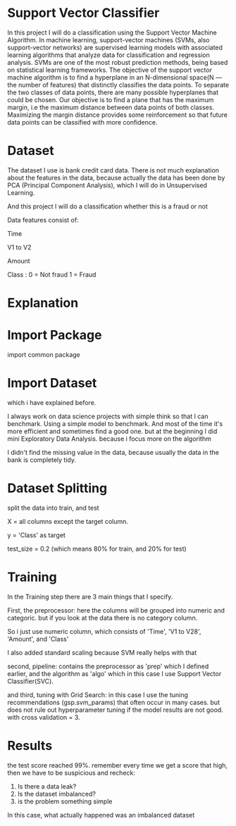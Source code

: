 
# Support Vector Classifier

In this project I will do a classification using the Support Vector Machine Algorithm. In machine learning, support-vector machines (SVMs, also support-vector networks) are supervised learning models with associated learning algorithms that analyze data for classification and regression analysis. SVMs are one of the most robust prediction methods, being based on statistical learning frameworks. The objective of the support vector machine algorithm is to find a hyperplane in an N-dimensional space(N — the number of features) that distinctly classifies the data points. To separate the two classes of data points, there are many possible hyperplanes that could be chosen. Our objective is to find a plane that has the maximum margin, i.e the maximum distance between data points of both classes. Maximizing the margin distance provides some reinforcement so that future data points can be classified with more confidence.

# Dataset
The dataset I use is bank credit card data. There is not much explanation about the features in the data, because actually the data has been done by PCA (Principal Component Analysis), which I will do in Unsupervised Learning.

And this project I will do a classification whether this is a fraud or not

Data features consist of:

Time

V1 to V2

Amount

Class : 0 = Not fraud 1 = Fraud

# Explanation
# Import Package
import common package

# Import Dataset
which i have explained before.

I always work on data science projects with simple think so that I can benchmark. Using a simple model to benchmark. And most of the time it's more efficient and sometimes find a good one. but at the beginning I did mini Exploratory Data Analysis. because i focus more on the algorithm

I didn't find the missing value in the data, because usually the data in the bank is completely tidy.

# Dataset Splitting
split the data into train, and test

X = all columns except the target column.

y = 'Class' as target

test_size = 0.2 (which means 80% for train, and 20% for test)

# Training
In the Training step there are 3 main things that I specify.

First, the preprocessor: here the columns will be grouped into numeric and categoric.
but if you look at the data there is no category column.

So i just use numeric column, which consists of 'Time', 'V1 to V28', 'Amount', and 'Class'

I also added standard scaling because SVM really helps with that

second, pipeline: contains the preprocessor as 'prep' which I defined earlier, and the algorithm as 'algo' which in this case I use Support Vector Classifier(SVC).

and third, tuning with Grid Search: in this case I use the tuning recommendations (gsp.svm_params) that often occur in many cases. but does not rule out hyperparameter tuning if the model results are not good. with cross validation = 3.

# Results
the test score reached 99%. remember every time we get a score that high, then we have to be suspicious and recheck:

1. Is there a data leak?
2. Is the dataset imbalanced?
3. is the problem something simple

In this case, what actually happened was an imbalanced dataset

